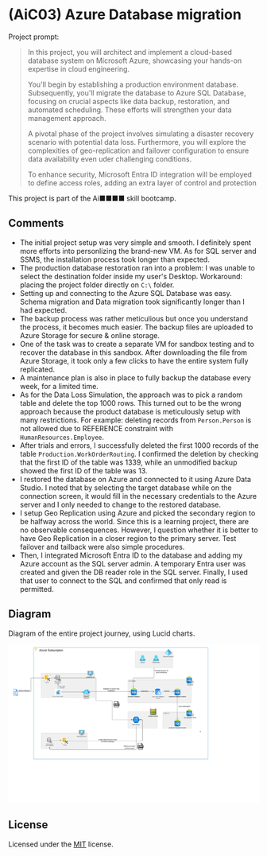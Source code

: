 # (AiC03) Azure Database migration

Project prompt:

> In this project, you will architect and implement a cloud-based database system on Microsoft Azure, showcasing your hands-on expertise in cloud engineering.
>
> You'll begin by establishing a production environment database. Subsequently, you'll migrate the database to Azure SQL Database, focusing on crucial aspects like data backup, restoration, and automated scheduling. These efforts will strengthen your data management approach.
>
> A pivotal phase of the project involves simulating a disaster recovery scenario with potential data loss. Furthermore, you will explore the complexities of geo-replication and failover configuration to ensure data availability even uder challenging conditions.
>
> To enhance security, Microsoft Entra ID integration will be employed to define access roles, adding an extra layer of control and protection

This project is part of the Ai■■■■ skill bootcamp.

## Comments

- The initial project setup was very simple and smooth. I definitely spent more efforts into personlizing the brand-new VM. As for SQL server and SSMS, the installation process took longer than expected.
- The production database restoration ran into a problem: I was unable to select the destination folder inside my user's Desktop. Workaround: placing the project folder directly on `C:\` folder.
- Setting up and connecting to the Azure SQL Database was easy. Schema migration and Data migration took significantly longer than I had expected.
- The backup process was rather meticulious but once you understand the process, it becomes much easier. The backup files are uploaded to Azure Storage for secure & online storage.
- One of the task was to create a separate VM for sandbox testing and to recover the database in this sandbox. After downloading the file from Azure Storage, it took only a few clicks to have the entire system fully replicated.
- A maintenance plan is also in place to fully backup the database every week, for a limited time.
- As for the Data Loss Simulation, the approach was to pick a random table and delete the top 1000 rows. This turned out to be the wrong approach because the product database is meticulously setup with many restrictions. For example: deleting records from `Person.Person` is not allowed due to REFERENCE constraint with `HumanResources.Employee`.
- After trials and errors, I successfully deleted the first 1000 records of the table `Production.WorkOrderRouting`. I confirmed the deletion by checking that the first ID of the table was 1339, while an unmodified backup showed the first ID of the table was 13.
- I restored the database on Azure and connected to it using Azure Data Studio. I noted that by selecting the target database while on the connection screen, it would fill in the necessary credentials to the Azure server and I only needed to change to the restored database.
- I setup Geo Replication using Azure and picked the secondary region to be halfway across the world. Since this is a learning project, there are no observable consequences. However, I question whether it is better to have Geo Replication in a closer region to the primary server. Test failover and tailback were also simple procedures.
- Then, I integrated Microsoft Entra ID to the database and adding my Azure account as the SQL server admin. A temporary Entra user was created and given the DB reader role in the SQL server. Finally, I used that user to connect to the SQL and confirmed that only read is permitted.

## Diagram

Diagram of the entire project journey, using Lucid charts.

![project diagram](Azure%20migration%20project%20diagram.png)

## License

Licensed under the [MIT](LICENSE.txt) license.

